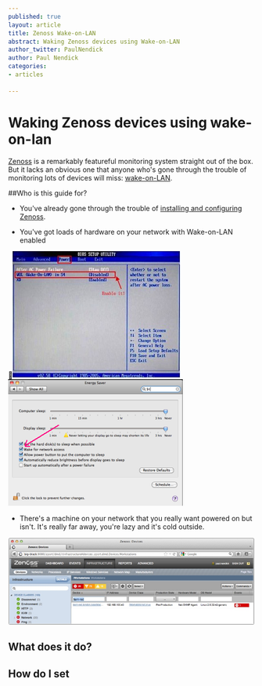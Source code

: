 ```yaml
---
published: true
layout: article
title: Zenoss Wake-on-LAN
abstract: Waking Zenoss devices using Wake-on-LAN
author_twitter: PaulNendick
author: Paul Nendick
categories:
- articles

---
```


# Waking Zenoss devices using wake-on-lan

[Zenoss](http://www.zenoss.com/) is a remarkably featureful monitoring system straight out of the box. But it lacks an obvious one that anyone who's gone through the trouble of monitoring lots of devices will miss: [wake-on-LAN](http://en.wikipedia.org/wiki/Wake-on-LAN).

##Who is this guide for?

* You've already gone through the trouble of [installing and configuring Zenoss](http://community.zenoss.org/community/documentation).

* You've got loads of hardware on your network with Wake-on-LAN enabled

![WOL Bios](/assets/images/wol-bios-enable.jpg) ![WOL Mac](/assets/images/wol-mac-enable.png)

* There's a machine on your network that you really want powered on but isn't. It's really far away, you're lazy and it's cold outside.

![WOL machine down](/assets/images/wol-machine-down.jpg) 



## What does it do?

## How do I set

